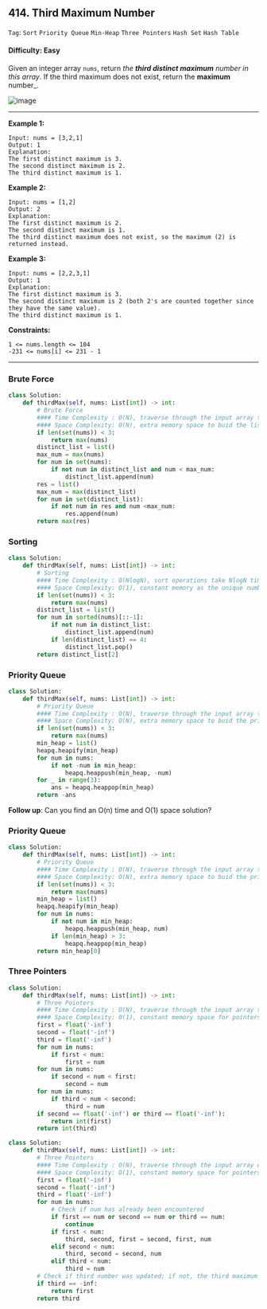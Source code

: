 ## 414. Third Maximum Number

```Tag```: ```Sort``` ```Priority Queue``` ```Min-Heap``` ```Three Pointers``` ```Hash Set``` ```Hash Table```

#### Difficulty: Easy

Given an integer array ```nums```, return _the __third distinct maximum__ number in this array_. If the third maximum does not exist, return the __maximum__ number_.

![image](https://user-images.githubusercontent.com/35042430/213017833-73c6fa75-5436-47ce-8aa3-784d92d4cc89.png)

---

__Example 1:__
```
Input: nums = [3,2,1]
Output: 1
Explanation:
The first distinct maximum is 3.
The second distinct maximum is 2.
The third distinct maximum is 1.
```

__Example 2:__
```
Input: nums = [1,2]
Output: 2
Explanation:
The first distinct maximum is 2.
The second distinct maximum is 1.
The third distinct maximum does not exist, so the maximum (2) is returned instead.
```

__Example 3:__
```
Input: nums = [2,2,3,1]
Output: 1
Explanation:
The first distinct maximum is 3.
The second distinct maximum is 2 (both 2's are counted together since they have the same value).
The third distinct maximum is 1.
```

__Constraints:__
```
1 <= nums.length <= 104
-231 <= nums[i] <= 231 - 1
```

---

### Brute Force

```Python
class Solution:
    def thirdMax(self, nums: List[int]) -> int:
        # Brute Force
        #### Time Complexity : O(N), traverse through the input array twice
        #### Space Complexity: O(N), extra memory space to buid the lists
        if len(set(nums)) < 3:
            return max(nums)
        distinct_list = list()
        max_num = max(nums)
        for num in set(nums):
            if not num in distinct_list and num < max_num:
                distinct_list.append(num)
        res = list()
        max_num = max(distinct_list)
        for num in set(distinct_list):
            if not num in res and num <max_num:
                res.append(num)
        return max(res)
```

### Sorting

```Python
class Solution:
    def thirdMax(self, nums: List[int]) -> int:
        # Sorting
        #### Time Complexity : O(NlogN), sort operations take NlogN time
        #### Space Complexity: O(1), constant memory as the unique number array contains at most 3 elements
        if len(set(nums)) < 3:
            return max(nums)
        distinct_list = list()
        for num in sorted(nums)[::-1]:
            if not num in distinct_list:
                distinct_list.append(num)
            if len(distinct_list) == 4:
                distinct_list.pop()
        return distinct_list[2]
```

### Priority Queue

```Python
class Solution:
    def thirdMax(self, nums: List[int]) -> int:
        # Priority Queue
        #### Time Complexity : O(N), traverse through the input array to build min heap
        #### Space Complexity: O(N), extra memory space to buid the priority queue
        if len(set(nums)) < 3:
            return max(nums)
        min_heap = list()
        heapq.heapify(min_heap)
        for num in nums:
            if not -num in min_heap:
                heapq.heappush(min_heap, -num)
        for _ in range(3):
            ans = heapq.heappop(min_heap)
        return -ans
```

__Follow up__: Can you find an O(n) time and O(1) space solution?

### Priority Queue

```Python
class Solution:
    def thirdMax(self, nums: List[int]) -> int:
        # Priority Queue
        #### Time Complexity : O(N), traverse through the input array to build min heap
        #### Space Complexity: O(N), extra memory space to buid the priority queue
        if len(set(nums)) < 3:
            return max(nums)
        min_heap = list()
        heapq.heapify(min_heap)
        for num in nums:
            if not num in min_heap:
                heapq.heappush(min_heap, num)
            if len(min_heap) > 3:
                heapq.heappop(min_heap)
        return min_heap[0]
```

### Three Pointers

```Python
class Solution:
    def thirdMax(self, nums: List[int]) -> int:
        # Three Pointers
        #### Time Complexity : O(N), traverse through the input array thrrice takes 3*N time to find maximum numbers first, second, third
        #### Space Complexity: O(1), constant memory space for pointers
        first = float('-inf')
        second = float('-inf')
        third = float('-inf')
        for num in nums:
            if first < num:
                first = num
        for num in nums:
            if second < num < first:
                second = num
        for num in nums:
            if third < num < second:
                third = num
        if second == float('-inf') or third == float('-inf'):
            return int(first)
        return int(third)
```

```Python
class Solution:
    def thirdMax(self, nums: List[int]) -> int:
        # Three Pointers
        #### Time Complexity : O(N), traverse through the input array once to find maximum, second maximum, third maximum numbers
        #### Space Complexity: O(1), constant memory space for pointers
        first = float('-inf')
        second = float('-inf')
        third = float('-inf')
        for num in nums:
            # Check if num has already been encountered
            if first == num or second == num or third == num:
                continue
            if first < num:
                third, second, first = second, first, num
            elif second < num:
                third, second = second, num
            elif third < num:
                third = num
        # Check if third number was updated; if not, the third maximum does not exist
        if third == -inf:
            return first
        return third
```
